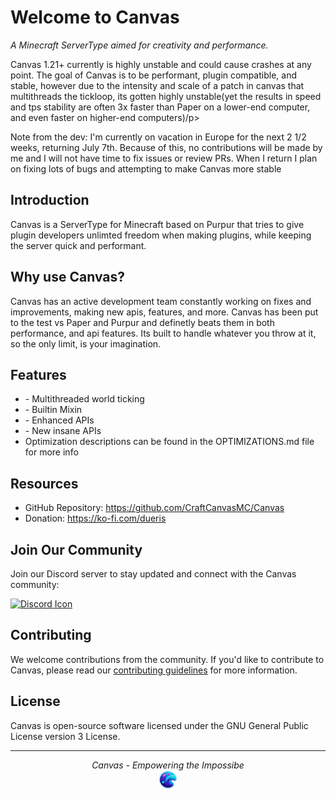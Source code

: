 <!DOCTYPE html>

<html>
<body>
  <h1>Welcome to Canvas</h1>
  <p><em>A Minecraft ServerType aimed for creativity and performance.</em></p>

  <p>Canvas 1.21+ currently is highly unstable and could cause crashes at any point. The goal of Canvas is to be performant, plugin compatible, and stable, however due to the intensity and scale of a patch in canvas that multithreads the tickloop, its gotten highly unstable(yet the results in speed and tps stability are often 3x faster than Paper on a lower-end computer, and even faster on higher-end computers)/p>

  <p>Note from the dev: I'm currently on vacation in Europe for the next 2 1/2 weeks, returning July 7th. Because of this, no contributions will be made by me and I will not have time to fix issues or review PRs. When I return I plan on fixing lots of bugs and attempting to make Canvas more stable</p>

  <h2>Introduction</h2>

  <p>Canvas is a ServerType for Minecraft based on Purpur that tries to give plugin developers unlimted freedom when making plugins,
   while keeping the server quick and performant.</p>

  <h2>Why use Canvas?</h2>
  <p>Canvas has an active development team constantly working on fixes and improvements, making new apis, features, and more. Canvas has been
   put to the test vs Paper and Purpur and definetly beats them in both performance, and api features. Its built to handle whatever you throw at it, so the only limit, is your imagination.</p>

  <h2>Features</h2>
  <ul>
    <li>- Multithreaded world ticking</li>
    <li>- Builtin Mixin</li>
    <li>- Enhanced APIs</li>
    <li>- New insane APIs</li>
    <li>Optimization descriptions can be found in the OPTIMIZATIONS.md file for more info</li>
  </ul>

  <h2>Resources</h2>
  <ul>
    <li>GitHub Repository: <a href="https://github.com/CraftCanvasMC/Canvas">https://github.com/CraftCanvasMC/Canvas</a></li>
    <li>Donation: <a href="https://ko-fi.com/dueris">https://ko-fi.com/dueris</a></li>
  </ul>

  <h2>Join Our Community</h2>
  <p>Join our Discord server to stay updated and connect with the Canvas community:</p>
  <a href="https://discord.com/invite/hs7EYwWf4G"><img src="https://1000logos.net/wp-content/uploads/2021/06/Discord-logo-2015.png" alt="Discord Icon" width="250" height="150"></a>

  <h2>Contributing</h2>
  <p>We welcome contributions from the community. If you'd like to contribute to Canvas, please read our <a href="CONTRIBUTING.md">contributing guidelines</a> for more information.</p>

  <h2>License</h2>
  <p>Canvas is open-source software licensed under the GNU General Public License version 3 License</a>.</p>
    </div>

<hr>
  <p align="center">
    <em>Canvas - Empowering the Impossibe</em>
    <br>
    <img src="canvas-logo.png" alt="Canvas Logo" width="30" height="30">
  </p>
</body>
</html>

